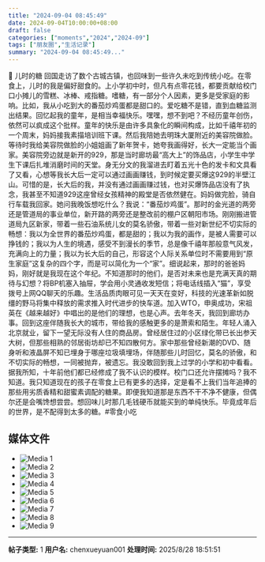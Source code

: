 ```yaml
---
title: "2024-09-04 08:45:49"
date: 2024-09-04T10:00:00+08:00
draft: false
categories: ["moments","2024","2024-09"]
tags: ["朋友圈","生活记录"]
summary: "2024-09-04 08:45:49..."
---
```


🍭 儿时的糖
​
​回国走访了数个古城古镇，也回味到一些许久未吃到传统小吃。在零食上，儿时的我是偏好甜食的。上小学初中时，但凡有点零花钱，都要贡献给校门口小摊儿的雪糕、冰棒、戒指糖。嗜糖，有一部分个人因素，更多是受家庭的影响。比如，我从小吃到大的番茄炒鸡蛋都是甜口的。爱吃糖不是错，直到血糖监测出结果。
​
​回忆起我的童年，是相当幸福快乐。嘿嘿，想不到吧？不经历童年创伤，依然可以疯成这个批样。童年的快乐是由许多具象化的瞬间构成，比如千禧年初的一个周末，妈妈接我素描培训班下课。然后我陪她去明珠大厦附近的美容院做脸。等待时我给美容院做脸的小姐姐画了新年贺卡，她夸我画得好，长大一定能当个画家。美容院旁边就是新开的929，那是当时廊坊最“高大上”的饰品店，小学生中学生下课后扎堆消磨时间的天堂。身无分文的我溜进去盯着五光十色的发卡和文具看了又看，心想等我长大后一定可以通过画画赚钱，到时候定要买爆这929的半壁江山。
​
可惜的是，​长大后的我，并没有通过画画赚过钱，也对买爆饰品店没有了执念，我甚至不知道929这座曾经女孩精神的殿堂是否依然健在。妈妈做完脸，骑自行车载我回家。她问我晚饭想吃什么？我说：“番茄炒鸡蛋”。那时的金光道的两旁还是管道局的事业单位，新开路的两旁还是整改前的棚户区朝阳市场。刚刚搬进管道局九区新家，带着一些石油系统儿女的莫名骄傲，带着一些对新世纪不切实际的畅想：
​
​我以为全世界的番茄炒鸡蛋，都是甜的；
​我以为我的画作，是被人需要可以挣钱的；
​我以为人生的境遇，感受不到漫长的季节，总是像千禧年那般意气风发，充满向上的力量；
​我以为长大后的自己，形容这个人际关系单位时不需要用到“原生家庭”这复杂的四个字，而是可以简化为一个“家”。
​
​细说起来，那时的爸爸妈妈，刚好就是我现在这个年纪。不知道那时的他们，是否对未来也是充满天真的期待与幻想？将BP机塞入抽屉，学会用小灵通收发短信；将电话线插入“猫”，享受拨号上网QQ聊天的乐趣。生活品质肉眼可见一天天在变好，科技的光速革新如脱缰的野马将集中释放的需求推入时代进步的快车道。加入WTO，申奥成功，宋祖英在《越来越好》中唱出的是他们的理想，也是心声。
​
​去年冬天，我回到廊坊办事。回到这座伴随我长大的城市，带给我的感触更多的是萧索和陌生。年轻人涌入北京就业，留下一望无际没有人住的商品房。曾经居住过的小区绿化带已长出参天大树，但那些相熟的邻居街坊却已不知四散何方。家中那些曾经新潮的DVD、随身听和液晶屏不知已埋身于哪座垃圾填埋场，伴随那些儿时回忆，莫名的骄傲，和不切实际的畅想，一同被抛弃，被遗忘。
​
我没敢回到我上过学的小学和初中看看。据我所知，十年前他们都已经修成了我不认识的模样。校门口还允许摆摊吗？我不知道。我只知道现在的孩子在零食上已有更多的选择，定是看不上我们当年追捧的那些用劣质香精和甜蜜素调配的糖果。即便我知道那是东西不干不净不健康，但偶尔还是会嘴馋想尝尝。想回味儿时那几毛钱硬币就能买到的单纯快乐。毕竟成年后的世界，是不配得到太多的糖。
​
​#零食小吃

## 媒体文件

- ![Media 1](/Moments/photos/2024-09-04/202409040845490.jpg)
- ![Media 2](/Moments/photos/2024-09-04/202409040845491.jpg)
- ![Media 3](/Moments/photos/2024-09-04/202409040845492.jpg)
- ![Media 4](/Moments/photos/2024-09-04/202409040845493.jpg)
- ![Media 5](/Moments/photos/2024-09-04/202409040845494.jpg)
- ![Media 6](/Moments/photos/2024-09-04/202409040845495.jpg)
- ![Media 7](/Moments/photos/2024-09-04/202409040845496.jpg)
- ![Media 8](/Moments/photos/2024-09-04/202409040845497.jpg)
- ![Media 9](/Moments/photos/2024-09-04/202409040845498.jpg)

---

**帖子类型:** 1
**用户名:** chenxueyuan001
**处理时间:** 2025/8/28 18:51:51